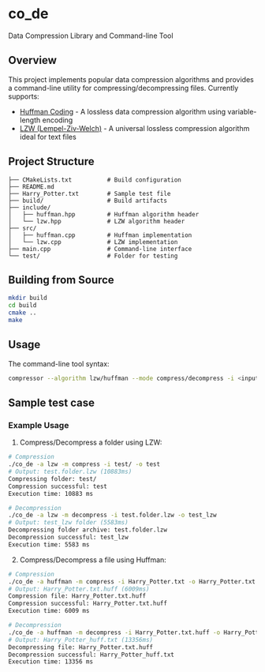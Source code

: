 # co_de

Data Compression Library and Command-line Tool

## Overview
This project implements popular data compression algorithms and provides a command-line utility for compressing/decompressing files. Currently supports:

- [Huffman Coding](https://en.wikipedia.org/wiki/Huffman_coding) - A lossless data compression algorithm using variable-length encoding
- [LZW (Lempel-Ziv-Welch)](https://en.wikipedia.org/wiki/Lempel%E2%80%93Ziv%E2%80%93Welch) - A universal lossless compression algorithm ideal for text files

## Project Structure

```
├── CMakeLists.txt          # Build configuration
├── README.md              
├── Harry_Potter.txt        # Sample test file
├── build/                  # Build artifacts
├── include/               
│   ├── huffman.hpp         # Huffman algorithm header
│   └── lzw.hpp             # LZW algorithm header  
├── src/
│   ├── huffman.cpp         # Huffman implementation
│   └── lzw.cpp             # LZW implementation
├── main.cpp                # Command-line interface
└── test/                   # Folder for testing
```

## Building from Source

```bash
mkdir build
cd build
cmake ..
make
```

## Usage
The command-line tool syntax:
```bash
compressor --algorithm lzw/huffman --mode compress/decompress -i <input_file_or_folder> -o <output_file_or_folder>
```

## Sample test case

### Example Usage

1. Compress/Decompress a folder using LZW:
```bash
# Compression
./co_de -a lzw -m compress -i test/ -o test
# Output: test.folder.lzw (10883ms)
Compressing folder: test/
Compression successful: test
Execution time: 10883 ms

# Decompression 
./co_de -a lzw -m decompress -i test.folder.lzw -o test_lzw
# Output: test_lzw folder (5583ms)
Decompressing folder archive: test.folder.lzw
Decompression successful: test_lzw
Execution time: 5583 ms
```

2. Compress/Decompress a file using Huffman:
```bash
# Compression
./co_de -a huffman -m compress -i Harry_Potter.txt -o Harry_Potter.txt.huff
# Output: Harry_Potter.txt.huff (6009ms)
Compression file: Harry_Potter.txt.huff
Compression successful: Harry_Potter.txt.huff
Execution time: 6009 ms

# Decompression
./co_de -a huffman -m decompress -i Harry_Potter.txt.huff -o Harry_Potter_huff.txt
# Output: Harry_Potter_huff.txt (13356ms)
Decompressing file: Harry_Potter.txt.huff
Decompression successful: Harry_Potter_huff.txt
Execution time: 13356 ms
```
